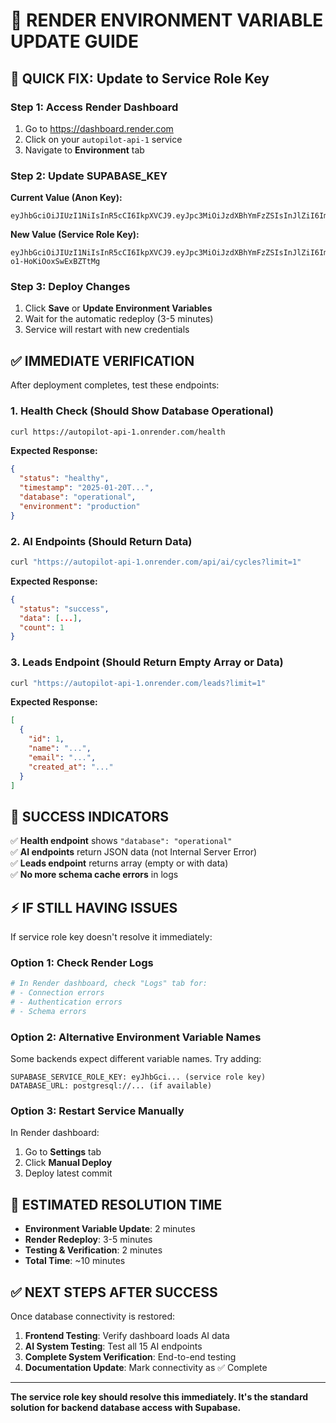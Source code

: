 # 🔧 RENDER ENVIRONMENT VARIABLE UPDATE GUIDE

## 🎯 **QUICK FIX: Update to Service Role Key**

### **Step 1: Access Render Dashboard**
1. Go to https://dashboard.render.com
2. Click on your `autopilot-api-1` service
3. Navigate to **Environment** tab

### **Step 2: Update SUPABASE_KEY**
**Current Value (Anon Key):**
```
eyJhbGciOiJIUzI1NiIsInR5cCI6IkpXVCJ9.eyJpc3MiOiJzdXBhYmFzZSIsInJlZiI6ImFnZ29yaG16dWhkaXJ0ZXJoeWVqIiwicm9sZSI6ImFub24iLCJpYXQiOjE3NTU4MDU0MTAsImV4cCI6MjA3MTM4MTQxMH0.3eFQjOK_P2fV3UcbH6BC_OB5UcvJPf43Eb9ze8gQyAc
```

**New Value (Service Role Key):**
```
eyJhbGciOiJIUzI1NiIsInR5cCI6IkpXVCJ9.eyJpc3MiOiJzdXBhYmFzZSIsInJlZiI6ImFnZ29yaG16dWhkaXJ0ZXJoeWVqIiwicm9sZSI6InNlcnZpY2Vfcm9sZSIsImlhdCI6MTc1NTgwNTQxMCwiZXhwIjoyMDcxMzgxNDEwfQ.tHazY5biN1jekA_zR2CNpL-o1-HoKiOoxSwExBZTtMg
```

### **Step 3: Deploy Changes**
1. Click **Save** or **Update Environment Variables**
2. Wait for the automatic redeploy (3-5 minutes)
3. Service will restart with new credentials

## ✅ **IMMEDIATE VERIFICATION**

After deployment completes, test these endpoints:

### **1. Health Check (Should Show Database Operational)**
```bash
curl https://autopilot-api-1.onrender.com/health
```
**Expected Response:**
```json
{
  "status": "healthy",
  "timestamp": "2025-01-20T...",
  "database": "operational",
  "environment": "production"
}
```

### **2. AI Endpoints (Should Return Data)**
```bash
curl "https://autopilot-api-1.onrender.com/api/ai/cycles?limit=1"
```
**Expected Response:**
```json
{
  "status": "success",
  "data": [...],
  "count": 1
}
```

### **3. Leads Endpoint (Should Return Empty Array or Data)**
```bash
curl "https://autopilot-api-1.onrender.com/leads?limit=1"
```
**Expected Response:**
```json
[
  {
    "id": 1,
    "name": "...",
    "email": "...",
    "created_at": "..."
  }
]
```

## 🚀 **SUCCESS INDICATORS**

✅ **Health endpoint** shows `"database": "operational"`  
✅ **AI endpoints** return JSON data (not Internal Server Error)  
✅ **Leads endpoint** returns array (empty or with data)  
✅ **No more schema cache errors** in logs  

## ⚡ **IF STILL HAVING ISSUES**

If service role key doesn't resolve it immediately:

### **Option 1: Check Render Logs**
```bash
# In Render dashboard, check "Logs" tab for:
# - Connection errors
# - Authentication errors
# - Schema errors
```

### **Option 2: Alternative Environment Variable Names**
Some backends expect different variable names. Try adding:
```
SUPABASE_SERVICE_ROLE_KEY: eyJhbGci... (service role key)
DATABASE_URL: postgresql://... (if available)
```

### **Option 3: Restart Service Manually**
In Render dashboard:
1. Go to **Settings** tab
2. Click **Manual Deploy**
3. Deploy latest commit

## 🎯 **ESTIMATED RESOLUTION TIME**

- **Environment Variable Update**: 2 minutes
- **Render Redeploy**: 3-5 minutes
- **Testing & Verification**: 2 minutes
- **Total Time**: ~10 minutes

## ✅ **NEXT STEPS AFTER SUCCESS**

Once database connectivity is restored:

1. **Frontend Testing**: Verify dashboard loads AI data
2. **AI System Testing**: Test all 15 AI endpoints
3. **Complete System Verification**: End-to-end testing
4. **Documentation Update**: Mark connectivity as ✅ Complete

---

**The service role key should resolve this immediately. It's the standard solution for backend database access with Supabase.**